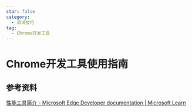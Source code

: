 ```yaml
---
star: false
category:
  - 调试技巧
tag:
  - Chrome开发工具
---
```

# Chrome开发工具使用指南



## **参考资料**

[性能工具简介 - Microsoft Edge Developer documentation | Microsoft Learn](https://learn.microsoft.com/zh-cn/microsoft-edge/devtools-guide-chromium/evaluate-performance/)